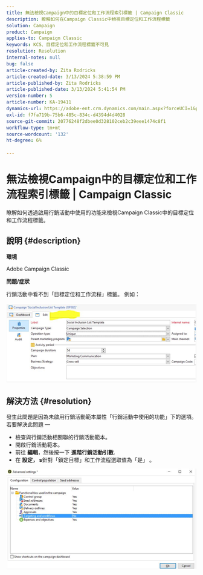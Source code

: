 ```yaml
---
title: 無法檢視Campaign中的目標定位和工作流程索引標籤 | Campaign Classic
description: 瞭解如何在Campaign Classic中檢視目標定位和工作流程標籤
solution: Campaign
product: Campaign
applies-to: Campaign Classic
keywords: KCS、目標定位和工作流程標籤不可見
resolution: Resolution
internal-notes: null
bug: false
article-created-by: Zita Rodricks
article-created-date: 3/13/2024 5:38:59 PM
article-published-by: Zita Rodricks
article-published-date: 3/13/2024 5:41:54 PM
version-number: 5
article-number: KA-19411
dynamics-url: https://adobe-ent.crm.dynamics.com/main.aspx?forceUCI=1&pagetype=entityrecord&etn=knowledgearticle&id=4f849390-60e1-ee11-904c-0022480a227c
exl-id: f7fa719b-75b6-485c-834c-d4394d4d4028
source-git-commit: 20776248f2dbee0d328102ceb2c39eee1474c8f1
workflow-type: tm+mt
source-wordcount: '132'
ht-degree: 6%

---
```


# 無法檢視Campaign中的目標定位和工作流程索引標籤 | Campaign Classic


瞭解如何透過啟用行銷活動中使用的功能來檢視Campaign Classic中的目標定位和工作流程標籤。

## 說明 {#description}


<b>環境</b>

Adobe Campaign Classic

<b>問題/症狀</b>

行銷活動中看不到「目標定位和工作流程」標籤。 例如：
<br><br>![](assets/___50849390-60e1-ee11-904c-0022480a227c___.png)<br>

## 解決方法 {#resolution}


發生此問題是因為未啟用行銷活動範本屬性「行銷活動中使用的功能」下的選項。 若要解決此問題 — 

- 檢查與行銷活動相關聯的行銷活動範本。
- 開啟行銷活動範本。
- 前往 <b>編輯</b>，然後按一下 <b>進階行銷活動引數</b>.
- 在 <b>設定， s</b>針對「鎖定目標」和工作流程選取值為「是」 。


![](assets/f184a935-4ace-ec11-a7b5-00224809c196.png)
